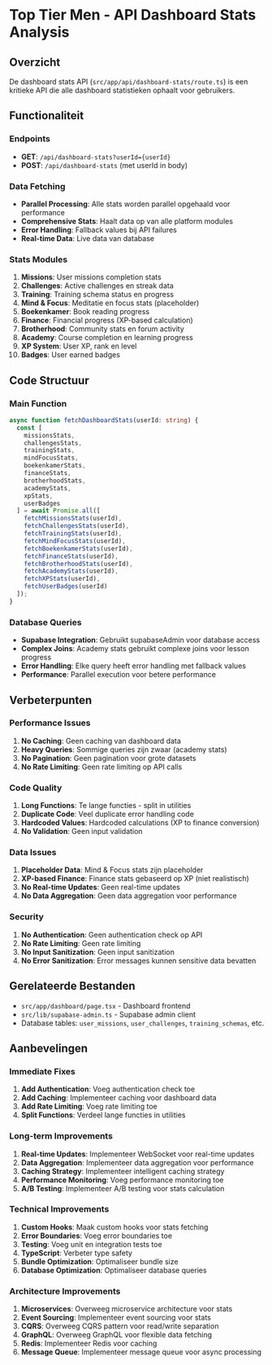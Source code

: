 # Top Tier Men - API Dashboard Stats Analysis

## Overzicht
De dashboard stats API (`src/app/api/dashboard-stats/route.ts`) is een kritieke API die alle dashboard statistieken ophaalt voor gebruikers.

## Functionaliteit

### Endpoints
- **GET**: `/api/dashboard-stats?userId={userId}`
- **POST**: `/api/dashboard-stats` (met userId in body)

### Data Fetching
- **Parallel Processing**: Alle stats worden parallel opgehaald voor performance
- **Comprehensive Stats**: Haalt data op van alle platform modules
- **Error Handling**: Fallback values bij API failures
- **Real-time Data**: Live data van database

### Stats Modules
1. **Missions**: User missions completion stats
2. **Challenges**: Active challenges en streak data
3. **Training**: Training schema status en progress
4. **Mind & Focus**: Meditatie en focus stats (placeholder)
5. **Boekenkamer**: Book reading progress
6. **Finance**: Financial progress (XP-based calculation)
7. **Brotherhood**: Community stats en forum activity
8. **Academy**: Course completion en learning progress
9. **XP System**: User XP, rank en level
10. **Badges**: User earned badges

## Code Structuur

### Main Function
```typescript
async function fetchDashboardStats(userId: string) {
  const [
    missionsStats,
    challengesStats,
    trainingStats,
    mindFocusStats,
    boekenkamerStats,
    financeStats,
    brotherhoodStats,
    academyStats,
    xpStats,
    userBadges
  ] = await Promise.all([
    fetchMissionsStats(userId),
    fetchChallengesStats(userId),
    fetchTrainingStats(userId),
    fetchMindFocusStats(userId),
    fetchBoekenkamerStats(userId),
    fetchFinanceStats(userId),
    fetchBrotherhoodStats(userId),
    fetchAcademyStats(userId),
    fetchXPStats(userId),
    fetchUserBadges(userId)
  ]);
}
```

### Database Queries
- **Supabase Integration**: Gebruikt supabaseAdmin voor database access
- **Complex Joins**: Academy stats gebruikt complexe joins voor lesson progress
- **Error Handling**: Elke query heeft error handling met fallback values
- **Performance**: Parallel execution voor betere performance

## Verbeterpunten

### Performance Issues
1. **No Caching**: Geen caching van dashboard data
2. **Heavy Queries**: Sommige queries zijn zwaar (academy stats)
3. **No Pagination**: Geen pagination voor grote datasets
4. **No Rate Limiting**: Geen rate limiting op API calls

### Code Quality
1. **Long Functions**: Te lange functies - split in utilities
2. **Duplicate Code**: Veel duplicate error handling code
3. **Hardcoded Values**: Hardcoded calculations (XP to finance conversion)
4. **No Validation**: Geen input validation

### Data Issues
1. **Placeholder Data**: Mind & Focus stats zijn placeholder
2. **XP-based Finance**: Finance stats gebaseerd op XP (niet realistisch)
3. **No Real-time Updates**: Geen real-time updates
4. **No Data Aggregation**: Geen data aggregation voor performance

### Security
1. **No Authentication**: Geen authentication check op API
2. **No Rate Limiting**: Geen rate limiting
3. **No Input Sanitization**: Geen input sanitization
4. **No Error Sanitization**: Error messages kunnen sensitive data bevatten

## Gerelateerde Bestanden
- `src/app/dashboard/page.tsx` - Dashboard frontend
- `src/lib/supabase-admin.ts` - Supabase admin client
- Database tables: `user_missions`, `user_challenges`, `training_schemas`, etc.

## Aanbevelingen

### Immediate Fixes
1. **Add Authentication**: Voeg authentication check toe
2. **Add Caching**: Implementeer caching voor dashboard data
3. **Add Rate Limiting**: Voeg rate limiting toe
4. **Split Functions**: Verdeel lange functies in utilities

### Long-term Improvements
1. **Real-time Updates**: Implementeer WebSocket voor real-time updates
2. **Data Aggregation**: Implementeer data aggregation voor performance
3. **Caching Strategy**: Implementeer intelligent caching strategy
4. **Performance Monitoring**: Voeg performance monitoring toe
5. **A/B Testing**: Implementeer A/B testing voor stats calculation

### Technical Improvements
1. **Custom Hooks**: Maak custom hooks voor stats fetching
2. **Error Boundaries**: Voeg error boundaries toe
3. **Testing**: Voeg unit en integration tests toe
4. **TypeScript**: Verbeter type safety
5. **Bundle Optimization**: Optimaliseer bundle size
6. **Database Optimization**: Optimaliseer database queries

### Architecture Improvements
1. **Microservices**: Overweeg microservice architecture voor stats
2. **Event Sourcing**: Implementeer event sourcing voor stats
3. **CQRS**: Overweeg CQRS pattern voor read/write separation
4. **GraphQL**: Overweeg GraphQL voor flexible data fetching
5. **Redis**: Implementeer Redis voor caching
6. **Message Queue**: Implementeer message queue voor async processing
